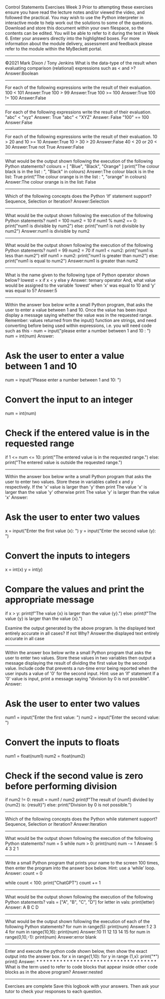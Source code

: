 Control Statements
Exercises
Week 3
Prior to attempting these exercises ensure you have read the lecture notes and/or viewed
the video, and followed the practical. You may wish to use the Python interpreter in
interactive mode to help work out the solutions to some of the questions.
Download and store this document within your own filespace, so the contents can be edited.
You will be able to refer to it during the test in Week 6.
Enter your answers directly into the highlighted boxes.
For more information about the module delivery, assessment and feedback please refer to
the module within the MyBeckett portal.
_________________________________________________________________________
©2021 Mark Dixon / Tony Jenkins
What is the data-type of the result when evaluating comparison (relational) expressions such
as < and >?
Answer:Boolean
_________________________________________________________________________
For each of the following expressions write the result of their evaluation.
100 < 101
Answer:True
100 > 99
Answer:True
100 >= 100
Answer:True
100 != 100
Answer:False
_________________________________________________________________________
For each of the following expressions write the result of their evaluation.
"abc" < "xyz"
Answer: True
"abc" < "XYZ"
Answer: False
"100" == 100
Answer:False
_________________________________________________________________________
For each of the following expressions write the result of their evaluation.
10 > 20 and 10 >= 10
Answer:True
10 > 30 > 20
Answer:False
40 < 20 or 20 < 30
Answer:True
not True
Answer:False
_________________________________________________________________________
What would be the output shown following the execution of the following Python statements?
colours = [ "Blue", "Black", "Orange" ]
print("The colour black is in the list : ", "Black" in colours)
Answer:The colour black is in the list: True
print("The colour orange is in the list : ", "orange" in colours)
Answer:The colour orange is in the list: False
_________________________________________________________________________
Which of the following concepts does the Python ‘if’ statement support?
Sequence, Selection or Iteration?
Answer:Selection
_________________________________________________________________________
What would be the output shown following the execution of the following Python statements?
num1 = 100
num2 = 10
if num1 % num2 == 0:
print("num1 is divisible by num2")
else:
print("num1 is not divisible by num2")
Answer:num1 is divisible by num2
________________________________________________________________________
What would be the output shown following the execution of the following Python statements?
num1 = 99
num2 = 70
if num1 < num2:
print("num1 is less than num2")
elif num1 > num2:
print("num1 is greater than num2")
else:
print("num1 is equal to num2")
Answer:num1 is greater than num2
_________________________________________________________________________
What is the name given to the following type of Python operator shown below?
lowest = x if x < y else y
Answer: ternary operator
And, what value would be assigned to the variable ‘lowest’ when ‘x’ was equal to 10 and
‘y’ was equal to 5?
Answer:5
_________________________________________________________________________
Within the answer box below write a small Python program, that asks the user to enter a
value between 1 and 10.
Once the value has been input display a message saying whether the value was in the
requested range.
Remember: values returned from the input() function are strings, and need converting
before being used within expressions, i.e. you will need code such as this -
num = input("please enter a number between 1 and 10 : ")
num = int(num)
Answer:
# Ask the user to enter a value between 1 and 10
num = input("Please enter a number between 1 and 10: ")

# Convert the input to an integer
num = int(num)

# Check if the entered value is in the requested range
if 1 <= num <= 10:
    print("The entered value is in the requested range.")
else:
    print("The entered value is outside the requested range.")

_______________________________________________________________________
Within the answer box below write a small Python program that asks the user to enter two
values. Store these in variables called x and y respectively.
If the 'x' value is larger than 'y' then print
The value 'x' is larger than the value 'y'
otherwise print
The value 'y' is larger than the value 'x'
Answer:
# Ask the user to enter two values
x = input("Enter the first value (x): ")
y = input("Enter the second value (y): ")

# Convert the inputs to integers
x = int(x)
y = int(y)

# Compare the values and print the appropriate message
if x > y:
    print(f"The value {x} is larger than the value {y}.")
else:
    print(f"The value {y} is larger than the value {x}.")

Examine the output generated by the above program. Is the displayed text entirely accurate
in all cases? If not Why?
Answer:the displayed text entirely accurate in all case

_________________________________________________________________________
Within the answer box below write a small Python program that asks the user to enter two
values.
Store these values in two variables then output a message displaying the result of dividing
the first value by the second value.
Include code that prevents a run-time error being reported when the user inputs a value of '0'
for the second input. Hint: use an ‘if’ statement
If a '0' value is input, print a message saying "division by 0 is not possible".
Answer:
# Ask the user to enter two values
num1 = input("Enter the first value: ")
num2 = input("Enter the second value: ")

# Convert the inputs to floats
num1 = float(num1)
num2 = float(num2)

# Check if the second value is zero before performing division
if num2 != 0:
    result = num1 / num2
    print(f"The result of {num1} divided by {num2} is: {result}")
else:
    print("Division by 0 is not possible.")

_________________________________________________________________________
Which of the following concepts does the Python while statement support?
Sequence, Selection or Iteration?
Answer:Iteration
_________________________________________________________________________
What would be the output shown following the execution of the following Python statements?
num = 5
while num > 0:
print(num)
num -= 1
Answer:
5
4
3
2
1
    
_________________________________________________________________________
Write a small Python program that prints your name to the screen 100 times, then enter the
program into the answer box below. Hint: use a ‘while’ loop.
Answer:
count = 0

while count < 100:
    print("ChatGPT")
    count += 1

________________________________________________________________________
What would be the output shown following the execution of the following Python statements?
vals = ["A", "B", "C", "D"]
for letter in vals:
print(letter)
Answer:
A
B
C
D
_________________________________________________________________________
What would be the output shown following the execution of each of the following Python
statements?
for num in range(5):
print(num)
Answer:1 2 3 4 
for num in range(10,16):
print(num)
Answer:10 11 12 13 14 15
for num in range(0,10,-1):
print(num)
Answer:error blank
_________________________________________________________________________
Enter and execute the python code shown below, then show the exact output into the
answer box.
for x in range(1,10):
for y in range (1,x):
print("*")
print()
Answer:
*
*
*
*
*
*
*
*
*
*
*
*
*
*
*
*
*
*
*
*
*
*
*
*
*
*
*
*
*
*
*
*
*
*
*
*
What is the term used to refer to code blocks that appear inside other code blocks as in the
above program?
Answer:nested
_________________________________________________________________________
Exercises are complete
Save this logbook with your answers. Then ask your tutor to check your responses to each
question.